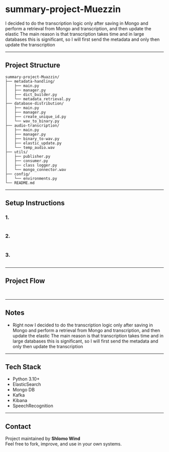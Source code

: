 #  summary-project-Muezzin

I decided to do the transcription logic only after saving in Mongo
and perform a retrieval from Mongo and transcription,
and then update the elastic
The main reason is that transcription takes time and in large databases this is significant, so I will first send the metadata and only then update the transcription




---

## Project Structure

```
summary-project-Muazzin/
├── metadata-handling/
│   ├── main.py
│   ├── manager.py
│   ├── dict_builder.py
│   └── metadata_retrieval.py
├── database-distribution/
│   ├── main.py
│   ├── manager.py
│   ├── create_unique_id.py
│   └── wav_to_binary.py
├── audio-transcription/
│   ├── main.py
│   ├── manager.py
│   ├── binary_to-wav.py
│   ├── elastic_update.py
│   └── temp_audio.wav
├── utils/
│   ├── publisher.py
│   ├── consumer.py
│   ├── class logger.py
│   └── mongo_connector.wav
├── config/
│   └── environments.py 
└── README.md
```

---

## Setup Instructions

### 1. 
```bash
```

### 2.
```bash
```

### 3.
```bash
```


---

## Project Flow

```mermaid
 
```

---

## Notes

- Right now I decided to do the transcription logic only after saving in Mongo
and perform a retrieval from Mongo and transcription,
and then update the elastic
The main reason is that transcription takes time and in large databases this is significant, so I will first send the metadata and only then update the transcription


---


## Tech Stack

- Python 3.10+
- ElasticSearch
- Mongo DB
- Kafka
- Kibana
- SpeechRecognition
---

## Contact

Project maintained by **Shlomo Wind**  
Feel free to fork, improve, and use in your own systems.